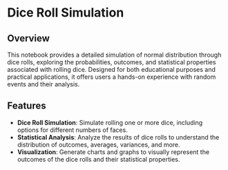 # Dice Roll Simulation

## Overview

This notebook provides a detailed simulation of normal distribution through dice rolls, exploring the probabilities, outcomes, and statistical properties associated with rolling dice. Designed for both educational purposes and practical applications, it offers users a hands-on experience with random events and their analysis.

## Features

- **Dice Roll Simulation**: Simulate rolling one or more dice, including options for different numbers of faces.
- **Statistical Analysis**: Analyze the results of dice rolls to understand the distribution of outcomes, averages, variances, and more.
- **Visualization**: Generate charts and graphs to visually represent the outcomes of the dice rolls and their statistical properties.
